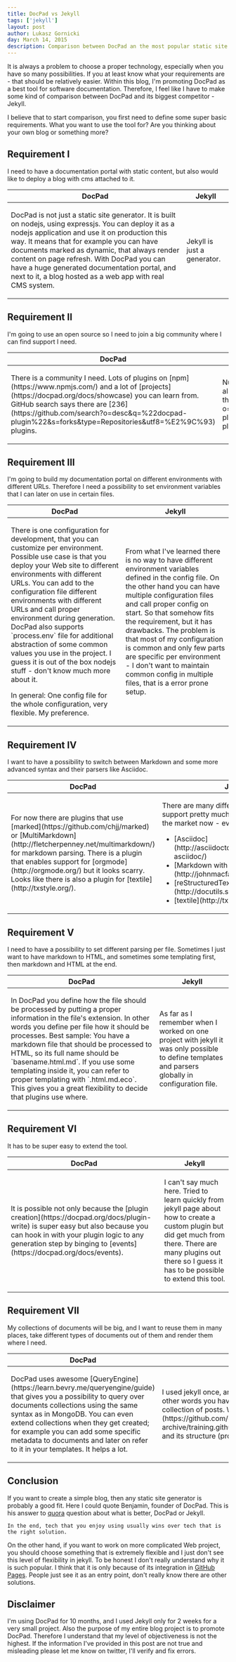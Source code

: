 ```yaml
---
title: DocPad vs Jekyll
tags: ['jekyll']
layout: post
author: Lukasz Gornicki
day: March 14, 2015
description: Comparison between DocPad an the most popular static site generator called Jekyll
---
```


It is always a problem to choose a proper technology, especially when you have so many possibilities. If you at least know what your requirements are - that should be relatively easier. Within this blog, I'm promoting DocPad as a best tool for software documentation. Therefore, I feel like I have to make some kind of comparison between DocPad and its biggest competitor - Jekyll.

I believe that to start comparison, you first need to define some super basic requirements. What you want to use the tool for? Are you thinking about your own blog or something more?

## Requirement I

I need to have a documentation portal with static content, but also would like to deploy a blog with cms attached to it.

<table class="table table-bordered">
  <thead>
  <tr>
    <th>DocPad</th>
    <th>Jekyll</th>
  </tr>
  </thead>
  <tr>
    <td><span class="glyphicon glyphicon-ok" aria-hidden="true"></span><p>DocPad is not just a static site generator. It is built on nodejs, using expressjs. You can deploy it as a nodejs application and use it on production this way. It means that for example you can have documents marked as dynamic, that always render content on page refresh. With DocPad you can have a huge generated documentation portal, and next to it, a blog hosted as a web app with real CMS system.</p></td>
    <td><span class="glyphicon glyphicon-remove" aria-hidden="true"></span><p>Jekyll is just a generator.</p></td>
  </tr>
</table>

## Requirement II

I'm going to use an open source so I need to join a big community where I can find support I need.

<table class="table table-bordered">
  <thead>
  <tr>
    <th>DocPad</th>
    <th>Jekyll</th>
  </tr>
  </thead>
  <tr>
    <td><span class="glyphicon glyphicon-ok" aria-hidden="true"></span><p>There is a community I need. Lots of plugins on [npm](https://www.npmjs.com/) and a lot of [projects](https://docpad.org/docs/showcase) you can learn from. GitHub search says there are [236](https://github.com/search?o=desc&q=%22docpad-plugin%22&s=forks&type=Repositories&utf8=%E2%9C%93) plugins.</p></td>
    <td><span class="glyphicon glyphicon-ok" aria-hidden="true"></span><p>Number of likes on github suggests that the community is also bit, much bigger than DocPad's. GitHub search says there are [208](https://github.com/search?o=desc&q=%22jekyll-plugin%22&s=forks&type=Repositories&utf8=%E2%9C%93) plugins.</p></td>
  </tr>
</table>

## Requirement III

I'm going to build my documentation portal on different environments with different URLs. Therefore I need a possibility to set environment variables that I can later on use in certain files.

<table class="table table-bordered">
  <thead>
  <tr>
    <th>DocPad</th>
    <th>Jekyll</th>
  </tr>
  </thead>
  <tr>
    <td><span class="glyphicon glyphicon-ok" aria-hidden="true"></span><p>There is one configuration for development, that you can customize per environment. Possible use case is that you deploy your Web site to different environments with different URLs. You can add to the configuration file different environments with different URLs and call proper environment during generation. DocPad also supports `process.env` file for additional abstraction of some common values you use in the project. I guess it is out of the box nodejs stuff - don't know much more about it.</p><p>In general: One config file for the whole configuration, very flexible. My preference.</p></td>
    <td><span class="glyphicon glyphicon-question-sign" aria-hidden="true"></span><p>From what I've learned there is no way to have different environment variables defined in the config file. On the other hand you can have multiple configuration files and call proper config on start. So that somehow fits the requirement, but it has drawbacks. The problem is that most of my configuration is common and only few parts are specific per environment - I don't want to maintain common config in multiple files, that is a error prone setup.</p></td>
  </tr>
</table>

## Requirement IV

I want to have a possibility to switch between Markdown and some more advanced syntax and their parsers like Asciidoc.

<table class="table table-bordered">
  <thead>
  <tr>
    <th>DocPad</th>
    <th>Jekyll</th>
  </tr>
  </thead>
  <tr>
<td><span class="glyphicon glyphicon-ok" aria-hidden="true"></span><p>For now there are plugins that use [marked](https://github.com/chjj/marked) or [MultiMarkdown](http://fletcherpenney.net/multimarkdown/) for markdown parsing. There is a plugin that enables support for [orgmode](http://orgmode.org/) but it looks scarry. Looks like there is also a plugin for [textile](http://txstyle.org/).</p></td>
<td><span class="glyphicon glyphicon-ok" aria-hidden="true"></span><p>There are many different plugins that support pretty much everything that is on the market now - everything I'm aware of:</p>
<ul>
  <li>
    [Asciidoc](http://asciidoctor.org/docs/what-is-asciidoc/)
  </li>
  <li>
    [Markdown with pandoc](http://johnmacfarlane.net/pandoc/)
  </li>
  <li>
    [reStructuredText](http://docutils.sourceforge.net/rst.html)
  </li>
  <li>
    [textile](http://txstyle.org/)
  </li>
</ul>
</td>  </tr>
</table>


## Requirement V

I need to have a possibility to set different parsing per file. Sometimes I just want to have markdown to HTML, and sometimes some templating first, then markdown and HTML at the end.

<table class="table table-bordered">
  <thead>
  <tr>
    <th>DocPad</th>
    <th>Jekyll</th>
  </tr>
  </thead>
  <tr>
    <td><span class="glyphicon glyphicon-ok" aria-hidden="true"></span><p>In DocPad you define how the file should be processed by putting a proper information in the file's extension. In other words you define per file how it should be processes. Best sample: You have a markdown file that should be processed to HTML, so its full name should be `basename.html.md`. If you use some templating inside it, you can refer to proper templating with `.html.md.eco`. This gives you a great flexibility to decide that plugins use where.</p></td>
    <td><span class="glyphicon glyphicon-remove" aria-hidden="true"></span><p>As far as I remember when I worked on one project with jekyll it was only possible to define templates and parsers globally in configuration file.</p></td>
  </tr>
</table>


## Requirement VI

It has to be super easy to extend the tool.

<table class="table table-bordered">
  <thead>
  <tr>
    <th>DocPad</th>
    <th>Jekyll</th>
  </tr>
  </thead>
  <tr>
    <td><span class="glyphicon glyphicon-ok" aria-hidden="true"></span><p>It is possible not only because the [plugin creation](https://docpad.org/docs/plugin-write) is super easy but also because you can hook in with your plugin logic to any generation step by binging to [events](https://docpad.org/docs/events).</p></td>
    <td><span class="glyphicon glyphicon-question-sign" aria-hidden="true"></span><p>I can't say much here. Tried to learn quickly from jekyll page about how to create a custom plugin but did get much from there. There are many plugins out there so I guess it has to be possible to extend this tool.</p></td>
  </tr>
</table>


## Requirement VII

My collections of documents will be big, and I want to reuse them in many places, take different types of documents out of them and render them where I need.

<table class="table table-bordered">
  <thead>
  <tr>
    <th>DocPad</th>
    <th>Jekyll</th>
  </tr>
  </thead>
  <tr>
    <td><span class="glyphicon glyphicon-ok" aria-hidden="true"></span><p>DocPad uses awesome [QueryEngine](https://learn.bevry.me/queryengine/guide) that gives you a possibility to query over documents collections using the same syntax as in MongoDB. You can even extend collections when they get created; for example you can add some specific metadata to documents and later on refer to it in your templates. It helps a lot.</p></td>
    <td><span class="glyphicon glyphicon-question-sign" aria-hidden="true"></span><p>I used jekyll once, and from what I've learned collections are defined by folders. In other words you have a `post` folder with bunch of files, and you refer to it as a collection of posts. When I look on this [old github project](https://github.com/github-archive/training.github.com/tree/7049d7532a6856411e34046aedfce43a4afaf424) and its structure (probably imposed by the per folder approach) scares me out.</p></td>
  </tr>
</table>

## Conclusion

If you want to create a simple blog, then any static site generator is probably a good fit. Here I could quote Benjamin, founder of DocPad. This is his answer to [quora](http://www.quora.com/Is-DocPad-or-Jekyll-better-for-static-web-development) question about what is better, DocPad or Jekyll.
```
In the end, tech that you enjoy using usually wins over tech that is the right solution.
```
On the other hand, if you want to work on more complicated Web project, you should choose something that is extremely flexible and I just don't see this level of flexibility in jekyll. To be honest I don't really understand why it is such popular. I think that it is only because of its integration in [GitHub Pages](https://pages.github.com/). People just see it as an entry point, don't really know there are other solutions.

## Disclaimer

I'm using DocPad for 10 months, and I used Jekyll only for 2 weeks for a very small project. Also the purpose of my entire blog project is to promote DocPad. Therefore I understand that my level of objectiveness is not the highest. If the information I've provided in this post are not true and misleading please let me know on twitter, I'll verify and fix errors.

